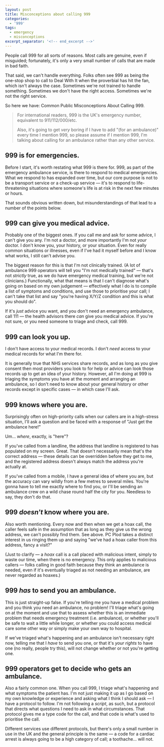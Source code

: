 ```yaml
---
layout: post
title: Misconceptions about calling 999
categories: 
  - '999'
tags: 
  - emergency
  - misconceptions
excerpt_separator: '<!-- end_excerpt -->'
---
```


People call 999 for all sorts of reasons. Most calls are genuine, even if misguided; fortunately, it's only a very small
number of calls that are made in bad faith.

That said, we can't handle everything. Folks often see 999 as being the one-stop shop to call to Deal With It when the
proverbial has hit the fan, which isn't always the case. Sometimes we're not trained to handle something. Sometimes we
don't have the right access. Sometimes we're not the right service.

So here we have: Common Public Misconceptions About Calling 999.

<!-- end_excerpt -->

> For international readers, 999 is the UK's emergency number, equivalent to 911/112/000/etc.
>
> Also, it's going to get _very_ boring if I have to add "(for an ambulance)" every time I mention 999, so please assume
> if I mention 999, I'm talking about calling for an ambulance rather than any other service.

## 999 is for emergencies.
Before I start, it's worth restating what 999 is there for. 999, as part of the emergency ambulance service, is there
to respond to medical emergencies. What we respond to has expanded over time, but our core purpose is not to be
a transport service or a check-up service &mdash; it's to respond to life-threatening situations where someone's life
is at risk in the next few minutes or hours.

That sounds obvious written down, but misunderstandings of that lead to a number of the points below.

## 999 can give you medical advice.
Probably one of the biggest ones. If you call me and ask for some advice, I can't give you any. I'm not a doctor, and
more importantly I'm not _your_ doctor. I don't know you, your history, or your situation. Even for really common
situations or illnesses, even if I've had it myself before and I know what works, I still can't advise you.

The biggest reason for this is that I'm not clinically trained. (A lot of ambulance 999 operators will tell you 
"I'm not medically trained" &mdash; that's not _strictly_ true, as we do have emergency medical training, but we're not
clinicians.) Functionally, what that means is that I can't diagnose what's going on based on my own judgement &mdash;
effectively what I do is to compile a list of symptoms and conditions, and use those to prioritise your call; I can't
take that list and say "you're having X/Y/Z condition and this is what you should do".

If it's _just_ advice you want, and you don't need an emergency ambulance, call 111 &mdash; the health advisors there
_can_ give you medical advice. If you're not sure, or you need someone to triage and check, call 999.

## 999 can look you up.
I don't have access to your medical records. I don't _need_ access to your medical records for what I'm there for.

It is generally true that NHS services share records, and as long as you give consent then most providers you look to
for help or advice can look those records up to get an idea of your history. However, all I'm doing at 999 is triaging
the symptoms you have at the moment and arranging an ambulance, so I don't need to know about your general history or
other records except in specific cases &mdash; in which case I'll ask.

## 999 knows where you are.
Surprisingly often on high-priority calls when our callers are in a high-stress situation, I'll ask a question and be
faced with a response of "Just get the ambulance here!"

Um... _where_, exactly, is "here"?

If you've called from a landline, the address that landline is registered to has populated on my screen. Great. That
doesn't necessarily mean that's the correct address &mdash; these details can be overridden before they get to me, and 
the registered address doesn't always match the address you're actually at.

If you've called from a mobile, I have a general idea of where you are, but the accuracy can vary wildly from a few 
metres to several miles. You're gonna have to tell me exactly where to find you, or I'll be sending an ambulance crew
on a wild chase round half the city for you. Needless to say, they don't do that.

## 999 _doesn't_ know where you are.
Also worth mentioning. Every now and then when we get a hoax call, the caller feels safe in the assumption that as long
as they give us the wrong address, we can't possibly find them. See above. PC Plod takes a distinct interest in us
ringing them up and saying "we've had a hoax caller from this address, fancy a visit?"

(Just to clarify &mdash; a _hoax_ call is a call placed with malicious intent, simply to waste our time, when there is
no emergency. This only applies to malicious callers &mdash; folks calling in good faith because they think an
ambulance is needed, even if it's eventually triaged as not needing an ambulance, are never regarded as hoaxes.)

## 999 _has_ to send you an ambulance.
This is just straight-up false. If you're telling me you have a medical problem and you think you need an ambulance, no
problem! I'll triage what's going on at the moment and use that to assess whether this is an immediate problem that
needs emergency treatment (i.e. ambulance), or whether you'll be safe to wait a little while longer, or whether you
could access medical care some other way or simply make your own way to hospital.

If we've triaged what's happening and an ambulance isn't necessary right now, telling me that I _have_ to send you one,
or that it's _your rights_ to have one (no really, people try this), will not change whether or not you're getting
one.

## 999 operators get to decide who gets an ambulance.
Also a fairly common one. When you call 999, I triage what's happening and what symptoms the patient has. I'm not just
making it up as I go based on my own knowledge or experience and asking what I think I should ask &mdash; I have a
protocol to follow. I'm not following a _script_, as such, but a protocol that directs what questions I need to ask in
what circumstances. That protocol gives me a type code for the call, and that code is what's used to prioritise the
call.

Different services use different protocols, but there's only a small number in use in the UK and the general principle
is the same &mdash; a code for a cardiac arrest is always going to be a high category of call; a toothache... will not.
